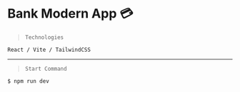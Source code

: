 # Bank Modern App 💳

> `Technologies`

```
React / Vite / TailwindCSS
```

---

> `Start Command`

```shell
$ npm run dev
```
